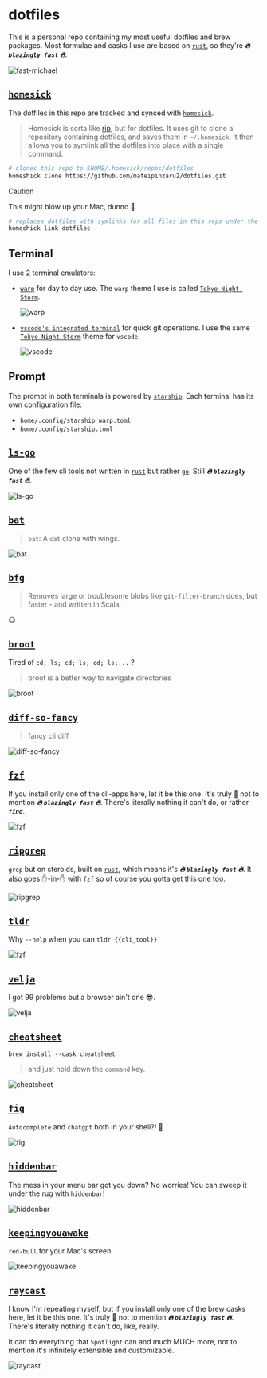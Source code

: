 # dotfiles
This is a personal repo containing my most useful dotfiles and brew packages. Most formulae and casks I use are based on [`rust`](https://www.rust-lang.org/), so they're ***:fire: `blazingly fast` :fire:***.

![fast-michael](assets/fast-michael.gif)

## [`homesick`](https://github.com/technicalpickles/homesick)

The dotfiles in this repo are tracked and synced with [`homesick`](https://github.com/technicalpickles/homesick). 
> Homesick is sorta like [rip](http://github.com/defunkt/rip), but for dotfiles. It uses git to clone a repository containing dotfiles, and saves them in `~/.homesick`. It then allows you to symlink all the dotfiles into place with a single command.


```zsh
# clones this repo to $HOME/.homesick/repos/dotfiles
homeshick clone https://github.com/mateipinzaru2/dotfiles.git
```

> [!CAUTION]
> This might blow up your Mac, dunno :shrug:.
```zsh
# replaces dotfiles with symlinks for all files in this repo under the current's user $HOME directory
homeshick link dotfiles
```

## Terminal
I use 2 terminal emulators:
- [`warp`](https://www.warp.dev/) for day to day use. The `warp` theme I use is called [`Tokyo Night Storm`](https://github.com/bart-krakowski/warp-tokyo-night).

  ![warp](assets/warp-terminal.png)

- [`vscode's integrated terminal`](https://code.visualstudio.com/docs/terminal/basics) for quick git operations. I use the same [`Tokyo Night Storm`](https://vscodethemes.com/e/enkia.tokyo-night/tokyo-night-storm?language=javascript) theme for `vscode`.

  ![vscode](assets/vscode-integrated-terminal.png)

## Prompt
The prompt in both terminals is powered by [`starship`](https://starship.rs/). Each terminal has its own configuration file:
- `home/.config/starship_warp.toml`
- `home/.config/starship.toml`

## [`ls-go`](https://github.com/acarl005/ls-go)
One of the few cli tools not written in [`rust`](https://www.rust-lang.org/) but rather [`go`](https://go.dev/). Still ***:fire: `blazingly fast` :fire:***.

![ls-go](assets/ls-go.png)

## [`bat`](https://github.com/sharkdp/bat)
> `bat`: A `cat` clone with wings.

![bat](assets/bat.png)

## [`bfg`](https://github.com/rtyley/bfg-repo-cleaner)
> Removes large or troublesome blobs like `git-filter-branch` does, but faster - and written in Scala.

:wink:

## [`broot`](https://github.com/Canop/broot)
Tired of `cd; ls; cd; ls; cd; ls;...` ?
> broot is a better way to navigate directories

![broot](assets/broot.gif)

## [`diff-so-fancy`](https://github.com/so-fancy/diff-so-fancy)
> fancy cli diff

![diff-so-fancy](assets/diff-so-fancy.png)

## [`fzf`](https://github.com/junegunn/fzf)
If you install only one of the cli-apps here, let it be this one. It's truly :exploding_head: not to mention ***:fire: `blazingly fast` :fire:***. There's literally nothing it can't do, or rather ***`find`***.

![fzf](assets/fzf.gif)

## [`ripgrep`](https://github.com/BurntSushi/ripgrep)
`grep` but on steroids, built on [`rust`](https://www.rust-lang.org/), which means it's ***:fire: `blazingly fast` :fire:***. It also goes :raised_hand:-in-:raised_hand: with `fzf` so of course you gotta get this one too.

![ripgrep](assets/ripgrep.png)

## [`tldr`](https://github.com/tldr-pages/tldr)
Why `--help` when you can `tldr {{cli_tool}}`

![fzf](assets/tldr.png)

## [`velja`](https://sindresorhus.com/velja)
I got 99 problems but a browser ain't one :sunglasses:.

![velja](assets/velja.png)

## [`cheatsheet`](https://macmenubar.com/cheatsheet/)
`brew install --cask cheatsheet`
> and just hold down the `command` key.

![cheatsheet](assets/cheatsheet.gif)

## [`fig`](https://fig.io/)
`Autocomplete` and `chatgpt` both in your shell?! :exploding_head:

![fig](assets/fig.gif)

## [`hiddenbar`](https://github.com/dwarvesf/hidden)
The mess in your menu bar got you down? No worries! You can sweep it under the rug with `hiddenbar`!

![hiddenbar](assets/hiddenbar.png)

## [`keepingyouawake`](https://github.com/newmarcel/KeepingYouAwake)
`red-bull` for your Mac's screen.

![keepingyouawake](assets/keepingyouawake.png)

## [`raycast`](https://www.raycast.com/)
I know I'm repeating myself, but if you install only one of the brew casks here, let it be this one. It's truly :exploding_head: not to mention ***:fire: `blazingly fast` :fire:***. There's literally nothing it can't do, like, really.

It can do everything that `Spotlight` can and much MUCH more, not to mention it's infinitely extensible and customizable.

![raycast](assets/raycast.gif)